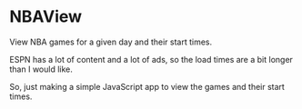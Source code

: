 # NBAView
View NBA games for a given day and their start times.

ESPN has a lot of content and a lot of ads, so the load times are a bit longer
than I would like. 

So, just making a simple JavaScript app to view the games and their start times.
